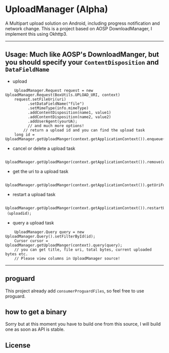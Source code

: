 # UploadManager (Alpha)
A Multipart upload solution on Android, including progress notification and network change.
This is a project based on AOSP DownloadManager, I implement this using Okhttp3.

------

## Usage: Much like AOSP's DownloadManger, but you should specify your `ContentDisposition` and `DataFieldName`
* upload
```
    UploadManager.Request request = new UploadManager.Request(BoxUtils.UPLOAD_URI, context)
    request.setFileUri(uri)
          .setDataFieldName("file")
          .setMimeType(info.mimeType)
          .addContentDisposition(name1, value1)
          .addContentDisposition(name2, value2)
          .addUserAgent(yourUA);
          // and much more options!
        // return a upload id and you can find the upload task
    long id = UploadManager.getUploadManger(context.getApplicationContext()).enqueue(request);
```

* cancel or delete a upload task
```
    UploadManager.getUploadManger(context.getApplicationContext()).remove(uploadId);
```
* get the uri to a upload task
```
    UploadManager.getUploadManger(context.getApplicationContext()).getUriForUploadedFile(uploadId);
```
* restart a upload task
```
    UploadManager.getUploadManger(context.getApplicationContext()).restartUpload（uploadid);
```
* query a upload task
```
    UploadManager.Query query = new UploadManager.Query().setFilterById(id);
    Cursor cursor = UploadManager.getUploadManger(context).query(query);
    // you can get title, file uri, total bytes, current uploaded bytes etc.
    // Please view columns in UploadManager source!
```
------

## proguard

This project already add `consumerProguardFiles`, so feel free to use proguard.

## how to get a binary


Sorry but at this moment you have to build one from this source,
I will build one as soon as API is stable.

## License
```

````
